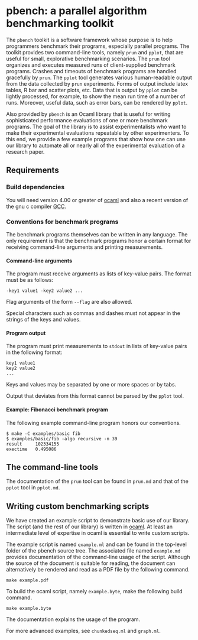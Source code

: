 pbench: a parallel algorithm benchmarking toolkit
=================================================

The `pbench` toolkit is a software framework whose purpose is
to help programmers benchmark their programs, especially 
parallel programs. The toolkit provides two command-line tools,
namely `prun` and `pplot`, that are useful for small, explorative
benchmarking scenarios. The `prun` tool organizes and executes
measured runs of client-supplied benchmark programs. Crashes
and timeouts of benchmark programs are handled gracefully
by `prun`. The `pplot` tool generates various human-readable
output from the data collected by `prun` experiments. Forms
of output include latex tables, R bar and scatter plots, etc.
Data that is output by `pplot` can be lightly processed,
for example, to show the mean run time of a number of runs.
Moreover, useful data, such as error bars, can be rendered
by `pplot`.

Also provided by `pbench` is an Ocaml library that is useful for 
writing sophisticated performance evaluations of one or more 
benchmark programs. The goal of the library is to assist
experimentalists who want to make their experimental evaluations
repeatable by other experimenters. To this end, we provide
a few example programs that show how one can use our library
to automate all or nearly all of the experimental evaluation
of a research paper.

Requirements
------------

### Build dependencies

You will need version 4.00 or greater of 
[ocaml](http://www.ocaml.org/) and also a recent version 
of the gnu c compiler [GCC](http://gcc.gnu.org/).

### Conventions for benchmark programs

The benchmark programs themselves can be written in any 
language. The only requirement is that the benchmark programs
honor a certain format for receiving command-line arguments
and printing measurements.

#### Command-line arguments

The program must receive arguments as lists of key-value 
pairs. The format must be as follows:

    -key1 value1 -key2 value2 ...

Flag arguments of the form `--flag` are also allowed.

Special characters such as commas and dashes must not appear
in the strings of the keys and values.

#### Program output

The program must print measurements to `stdout` in lists
of key-value pairs in the following format:

    key1 value1
    key2 value2
    ...

Keys and values may be separated by one or more spaces or
by tabs.

Output that deviates from this format cannot be parsed by
the `pplot` tool.

#### Example: Fibonacci benchmark program

The following example command-line program honors our conventions.

    $ make -C examples/basic fib
    $ examples/basic/fib -algo recursive -n 39
    result     102334155
    exectime   0.495086

The command-line tools
----------------------

The documentation of the `prun` tool can be found
in `prun.md` and that of the `pplot` tool in `pplot.md`.

Writing custom benchmarking scripts
-----------------------------------

We have created an example script to demonstrate basic use
of our library. The script (and the rest of our library)
is written in [ocaml](http://www.ocaml.org/). At least
an intermediate level of expertise in ocaml is essential
to write custom scripts.

The example script is named `example.ml` and can be found
in the top-level folder of the pbench source tree. 
The associated file named `example.md` provides documentation
of the command-line usage of the script. Although the
source of the document is suitable for reading, the document
can alternatively be rendered and read as a PDF file by the 
following command.

    make example.pdf

To build the ocaml script, namely `example.byte`, make the
following build command.

    make example.byte
    
The documentation explains the usage of the program.

For more advanced examples, see `chunkedseq.ml` and 
`graph.ml`.



